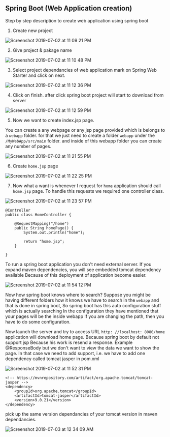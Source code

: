 ## Spring Boot (Web Application creation)

Step by step description to create web application using spring boot

1. Create new project

![Screenshot 2019-07-02 at 11 09 21 PM](https://user-images.githubusercontent.com/35020560/60537221-a8a13a00-9d25-11e9-85b0-babfd32df8d6.png)


2. Give project & pakage name 

![Screenshot 2019-07-02 at 11 10 48 PM](https://user-images.githubusercontent.com/35020560/60537303-d7b7ab80-9d25-11e9-8a92-5db41869d870.png)

3. Select project dependancies of web application
    mark on Spring Web Starter and click on next.

![Screenshot 2019-07-02 at 11 12 36 PM](https://user-images.githubusercontent.com/35020560/60537319-e56d3100-9d25-11e9-8928-0c416800042a.png)

4. Click on finish. after click spring boot project will start to download from server

![Screenshot 2019-07-02 at 11 12 59 PM](https://user-images.githubusercontent.com/35020560/60537347-f6b63d80-9d25-11e9-8e86-c2a2b9efef0b.png)

5. Now we want to create index.jsp page.

You can create a any webpage or any jsp page provided which is belongs to a `webapp` folder.
for that we just need to create a folder `webapp` under the `/MyWebApp/src/main` folder. and inside of this webapp folder you can create any number of pages.


![Screenshot 2019-07-02 at 11 21 55 PM](https://user-images.githubusercontent.com/35020560/60537370-03d32c80-9d26-11e9-9962-a4e3acc727ca.png)

6. Create `home.jsp` page

![Screenshot 2019-07-02 at 11 22 25 PM](https://user-images.githubusercontent.com/35020560/60537384-0d5c9480-9d26-11e9-8680-31666cfecda6.png)

7. Now what a want is whenever I request for `home` application should call `home.jsp` page. To handle this requests we required one controller class.

![Screenshot 2019-07-02 at 11 23 57 PM](https://user-images.githubusercontent.com/35020560/60537414-1b121a00-9d26-11e9-923a-b7f0fcda71ad.png)

```
@Controller
public class HomeController {

	@RequestMapping("/home")
	public String homePage() {
		System.out.println("home");
		
		return "home.jsp";
	}
	
}

```
To run a spring boot application you don't need external server. If you expand maven dependencies, you will see embedded tomcat dependency available Because of this deployment of application become easier.

![Screenshot 2019-07-02 at 11 54 12 PM](https://user-images.githubusercontent.com/35020560/60537466-341acb00-9d26-11e9-908b-1fbfe603c1e3.png)

Now how spring boot knows where to search? Suppose you might be having different folders how it knows we have to search in the `webapp` and that is done in spring boot, So spring boot has this auto configuration stuff which is actually searching In the configuration they have mentioned that your pages will be the inside webapp If you are changing the path, then you have to do some configuration.

Now launch the server and try to access URL `http: //localhost: 8080/home` application will download home page. Because spring boot by default not support jsp Because his work is resend a response. Example @ResponseBody but we don't want to view the data we want to show the page. In that case we need to add support, i.e. we have to add one dependency called tomcat jasper in pom.xml


![Screenshot 2019-07-02 at 11 52 31 PM](https://user-images.githubusercontent.com/35020560/60537435-25341880-9d26-11e9-8766-d9cb1c15e940.png)


```
<!-- https://mvnrepository.com/artifact/org.apache.tomcat/tomcat-jasper -->
<dependency>
    <groupId>org.apache.tomcat</groupId>
    <artifactId>tomcat-jasper</artifactId>
    <version>9.0.21</version>
</dependency>

```

pick up the same version dependancies of your tomcat version in maven dependancies.

![Screenshot 2019-07-03 at 12 34 09 AM](https://user-images.githubusercontent.com/35020560/60539435-56aee300-9d2a-11e9-913c-c5fce6ffe02a.png)

